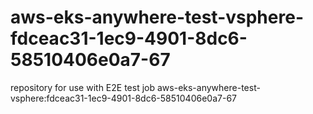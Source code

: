 # aws-eks-anywhere-test-vsphere-fdceac31-1ec9-4901-8dc6-58510406e0a7-67
repository for use with E2E test job aws-eks-anywhere-test-vsphere:fdceac31-1ec9-4901-8dc6-58510406e0a7-67
